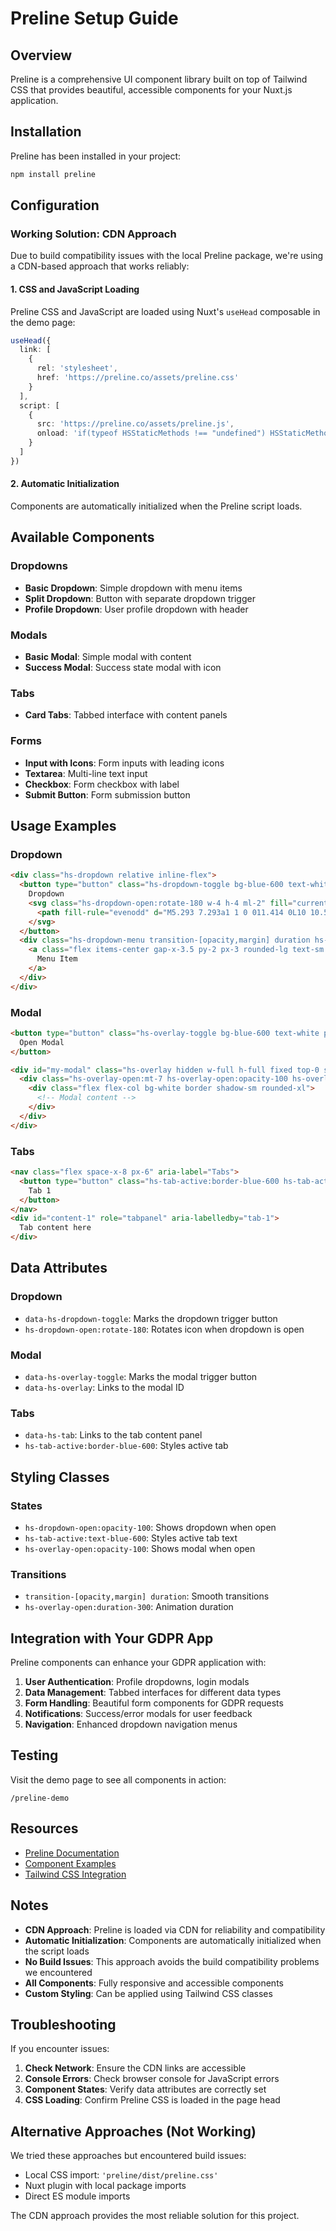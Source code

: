 # Preline Setup Guide

## Overview
Preline is a comprehensive UI component library built on top of Tailwind CSS that provides beautiful, accessible components for your Nuxt.js application.

## Installation
Preline has been installed in your project:

```bash
npm install preline
```

## Configuration

### Working Solution: CDN Approach
Due to build compatibility issues with the local Preline package, we're using a CDN-based approach that works reliably:

#### 1. CSS and JavaScript Loading
Preline CSS and JavaScript are loaded using Nuxt's `useHead` composable in the demo page:

```typescript
useHead({
  link: [
    {
      rel: 'stylesheet',
      href: 'https://preline.co/assets/preline.css'
    }
  ],
  script: [
    {
      src: 'https://preline.co/assets/preline.js',
      onload: 'if(typeof HSStaticMethods !== "undefined") HSStaticMethods.autoInit()'
    }
  ]
})
```

#### 2. Automatic Initialization
Components are automatically initialized when the Preline script loads.

## Available Components

### Dropdowns
- **Basic Dropdown**: Simple dropdown with menu items
- **Split Dropdown**: Button with separate dropdown trigger
- **Profile Dropdown**: User profile dropdown with header

### Modals
- **Basic Modal**: Simple modal with content
- **Success Modal**: Success state modal with icon

### Tabs
- **Card Tabs**: Tabbed interface with content panels

### Forms
- **Input with Icons**: Form inputs with leading icons
- **Textarea**: Multi-line text input
- **Checkbox**: Form checkbox with label
- **Submit Button**: Form submission button

## Usage Examples

### Dropdown
```html
<div class="hs-dropdown relative inline-flex">
  <button type="button" class="hs-dropdown-toggle bg-blue-600 text-white px-4 py-2 rounded-lg">
    Dropdown
    <svg class="hs-dropdown-open:rotate-180 w-4 h-4 ml-2" fill="currentColor" viewBox="0 0 20 20">
      <path fill-rule="evenodd" d="M5.293 7.293a1 1 0 011.414 0L10 10.586l3.293-3.293a1 1 0 111.414 1.414l-4 4a1 1 0 01-1.414 0l-4-4a1 1 0 010-1.414z" clip-rule="evenodd"></path>
    </svg>
  </button>
  <div class="hs-dropdown-menu transition-[opacity,margin] duration hs-dropdown-open:opacity-100 opacity-0 hidden bg-white shadow-lg rounded-lg p-2 mt-2 min-w-[15rem]">
    <a class="flex items-center gap-x-3.5 py-2 px-3 rounded-lg text-sm text-gray-700 hover:bg-gray-100" href="#">
      Menu Item
    </a>
  </div>
</div>
```

### Modal
```html
<button type="button" class="hs-overlay-toggle bg-blue-600 text-white px-4 py-2 rounded-lg" data-hs-overlay="#my-modal">
  Open Modal
</button>

<div id="my-modal" class="hs-overlay hidden w-full h-full fixed top-0 start-0 z-[80] overflow-x-hidden overflow-y-auto">
  <div class="hs-overlay-open:mt-7 hs-overlay-open:opacity-100 hs-overlay-open:duration-300 mt-0 opacity-0 ease-out transition-all sm:max-w-lg sm:w-full m-3 sm:mx-auto">
    <div class="flex flex-col bg-white border shadow-sm rounded-xl">
      <!-- Modal content -->
    </div>
  </div>
</div>
```

### Tabs
```html
<nav class="flex space-x-8 px-6" aria-label="Tabs">
  <button type="button" class="hs-tab-active:border-blue-600 hs-tab-active:text-blue-600 py-4 px-1 inline-flex items-center gap-2 border-b-2 font-medium text-sm" id="tab-1" data-hs-tab="#content-1" aria-controls="content-1" role="tab">
    Tab 1
  </button>
</nav>
<div id="content-1" role="tabpanel" aria-labelledby="tab-1">
  Tab content here
</div>
```

## Data Attributes

### Dropdown
- `data-hs-dropdown-toggle`: Marks the dropdown trigger button
- `hs-dropdown-open:rotate-180`: Rotates icon when dropdown is open

### Modal
- `data-hs-overlay-toggle`: Marks the modal trigger button
- `data-hs-overlay`: Links to the modal ID

### Tabs
- `data-hs-tab`: Links to the tab content panel
- `hs-tab-active:border-blue-600`: Styles active tab

## Styling Classes

### States
- `hs-dropdown-open:opacity-100`: Shows dropdown when open
- `hs-tab-active:text-blue-600`: Styles active tab text
- `hs-overlay-open:opacity-100`: Shows modal when open

### Transitions
- `transition-[opacity,margin] duration`: Smooth transitions
- `hs-overlay-open:duration-300`: Animation duration

## Integration with Your GDPR App

Preline components can enhance your GDPR application with:

1. **User Authentication**: Profile dropdowns, login modals
2. **Data Management**: Tabbed interfaces for different data types
3. **Form Handling**: Beautiful form components for GDPR requests
4. **Notifications**: Success/error modals for user feedback
5. **Navigation**: Enhanced dropdown navigation menus

## Testing

Visit the demo page to see all components in action:
```
/preline-demo
```

## Resources

- [Preline Documentation](https://preline.co/docs/)
- [Component Examples](https://preline.co/docs/components.html)
- [Tailwind CSS Integration](https://preline.co/docs/getting-started.html)

## Notes

- **CDN Approach**: Preline is loaded via CDN for reliability and compatibility
- **Automatic Initialization**: Components are automatically initialized when the script loads
- **No Build Issues**: This approach avoids the build compatibility problems we encountered
- **All Components**: Fully responsive and accessible components
- **Custom Styling**: Can be applied using Tailwind CSS classes

## Troubleshooting

If you encounter issues:

1. **Check Network**: Ensure the CDN links are accessible
2. **Console Errors**: Check browser console for JavaScript errors
3. **Component States**: Verify data attributes are correctly set
4. **CSS Loading**: Confirm Preline CSS is loaded in the page head

## Alternative Approaches (Not Working)

We tried these approaches but encountered build issues:
- Local CSS import: `'preline/dist/preline.css'`
- Nuxt plugin with local package imports
- Direct ES module imports

The CDN approach provides the most reliable solution for this project. 